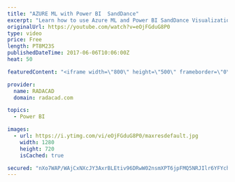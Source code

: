 ```yaml
---
title: "AZURE ML with Power BI  SandDance"
excerpt: "Learn how to use Azure ML and Power BI SandDance Visualization"
originalUrl: https://youtube.com/watch?v=eOjFGduG8P0
type: video
price: Free
length: PT8M23S
publishedDateTime: 2017-06-06T10:06:00Z
heat: 50

featuredContent: "<iframe width=\"800\" height=\"500\" frameborder=\"0\" src=\"https://www.youtube.com/embed/eOjFGduG8P0\" allow=\"accelerometer; autoplay; encrypted-media; gyroscope; picture-in-picture\" allowfullscreen></iframe>"

provider:
  name: RADACAD
  domain: radacad.com

topics:
  - Power BI

images:
  - url: https://i.ytimg.com/vi/eOjFGduG8P0/maxresdefault.jpg
    width: 1280
    height: 720
    isCached: true

secured: "nXo7WAP/WAjCxNXcJY3AxrBLEtiv96DRwW02nsmXPT6jpFMQ5NRJIlr6YFYchkdMSzl1Yv4sEUgUtubohkyJfFHmiaafVrJ2h/LtDPqXGi4+ttCYmmd+sp9IEXob5CEgYkjvWRxSS+Wv7ITaqqK4ugblhW5a9gp+jG5u1mDgV/qNzfKxPsqMVbNXJbJqk3VJqZpXKp9NbfQ1VewFsdL8xWcwi8O9Ce4Bim98ExrH1ZXAScQgar0My48Wf3vVHVTCxJI/IijM3FlZNluXnMSLeA8v6whYYOaxVDNjLSmQBF7/luXpM0eK5RkEQdZzRtZgFnoXrJRMb+/lS78Rvyl0SsT1w3yfSnT2Dp8mDIJUbo1CbLJURhlz4AZSFFHwqklmsHFIuzWgjW2BQLg+lEY2WI2ku+z1dyx8OJ+MFXC+stY=;o+0CH1QbN/na2XUodbhPBA=="
---
```


